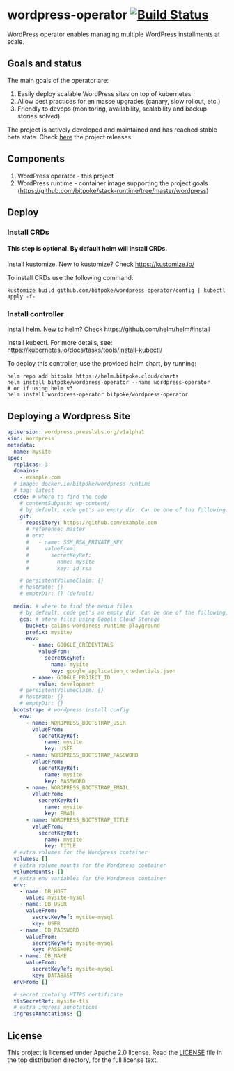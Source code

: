 wordpress-operator
[![Build Status](https://bitpoke.cloud/api/badges/bitpoke/wordpress-operator/status.svg)](https://bitpoke.cloud/bitpoke/wordpress-operator)
===
WordPress operator enables managing multiple WordPress installments at scale.



## Goals and status

The main goals of the operator are:

1. Easily deploy scalable WordPress sites on top of kubernetes
2. Allow best practices for en masse upgrades (canary, slow rollout, etc.)
3. Friendly to devops (monitoring, availability, scalability and backup stories solved)

The project is actively developed and maintained and has reached stable beta state. Check [here](https://github.com/bitpoke/wordpress-operator/releases) the project releases.



## Components

1. WordPress operator - this project
2. WordPress runtime - container image supporting the project goals (https://github.com/bitpoke/stack-runtime/tree/master/wordpress)



## Deploy

### Install CRDs

#### This step is optional. By default helm will install CRDs.

Install kustomize. New to kustomize? Check https://kustomize.io/

To install CRDs use the following command:

```shell
kustomize build github.com/bitpoke/wordpress-operator/config | kubectl apply -f-
```


### Install controller

Install helm. New to helm? Check https://github.com/helm/helm#install

Install kubectl. For more details, see: https://kubernetes.io/docs/tasks/tools/install-kubectl/

To deploy this controller, use the provided helm chart, by running:

```shell
helm repo add bitpoke https://helm.bitpoke.cloud/charts
helm install bitpoke/wordpress-operator --name wordpress-operator
# or if using helm v3
helm install wordpress-operator bitpoke/wordpress-operator
```



## Deploying a Wordpress Site

```yaml
apiVersion: wordpress.presslabs.org/v1alpha1
kind: Wordpress
metadata:
  name: mysite
spec:
  replicas: 3
  domains:
    - example.com
  # image: docker.io/bitpoke/wordpress-runtime
  # tag: latest
  code: # where to find the code
    # contentSubpath: wp-content/
    # by default, code get's an empty dir. Can be one of the following:
    git:
      repository: https://github.com/example.com
      # reference: master
      # env:
      #   - name: SSH_RSA_PRIVATE_KEY
      #     valueFrom:
      #       secretKeyRef:
      #         name: mysite
      #         key: id_rsa

    # persistentVolumeClaim: {}
    # hostPath: {}
    # emptyDir: {} (default)

  media: # where to find the media files
    # by default, code get's an empty dir. Can be one of the following:
    gcs: # store files using Google Cloud Storage
      bucket: calins-wordpress-runtime-playground
      prefix: mysite/
      env:
        - name: GOOGLE_CREDENTIALS
          valueFrom:
            secretKeyRef:
              name: mysite
              key: google_application_credentials.json
        - name: GOOGLE_PROJECT_ID
          value: development
    # persistentVolumeClaim: {}
    # hostPath: {}
    # emptyDir: {}
  bootstrap: # wordpress install config
    env:
      - name: WORDPRESS_BOOTSTRAP_USER
        valueFrom:
          secretKeyRef:
            name: mysite
            key: USER
      - name: WORDPRESS_BOOTSTRAP_PASSWORD
        valueFrom:
          secretKeyRef:
            name: mysite
            key: PASSWORD
      - name: WORDPRESS_BOOTSTRAP_EMAIL
        valueFrom:
          secretKeyRef:
            name: mysite
            key: EMAIL
      - name: WORDPRESS_BOOTSTRAP_TITLE
        valueFrom:
          secretKeyRef:
            name: mysite
            key: TITLE
  # extra volumes for the Wordpress container
  volumes: []
  # extra volume mounts for the Wordpress container
  volumeMounts: []
  # extra env variables for the Wordpress container
  env:
    - name: DB_HOST
      value: mysite-mysql
    - name: DB_USER
      valueFrom:
        secretKeyRef: mysite-mysql
        key: USER
    - name: DB_PASSWORD
      valueFrom:
        secretKeyRef: mysite-mysql
        key: PASSWORD
    - name: DB_NAME
      valueFrom:
        secretKeyRef: mysite-mysql
        key: DATABASE
  envFrom: []

  # secret containg HTTPS certificate
  tlsSecretRef: mysite-tls
  # extra ingress annotations
  ingressAnnotations: {}
```



## License

This project is licensed under Apache 2.0 license. Read the [LICENSE](LICENSE) file in the
top distribution directory, for the full license text.
